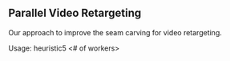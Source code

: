 ## Parallel Video Retargeting

Our approach to improve the seam carving for video retargeting.

Usage: heuristic5 <filename> <vertical cuts> <horizontal cuts> <# of workers>
